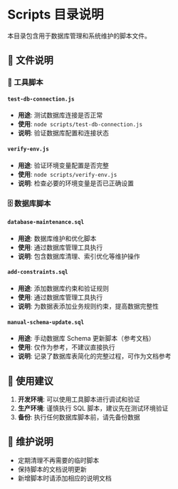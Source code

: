 # Scripts 目录说明

本目录包含用于数据库管理和系统维护的脚本文件。

## 📁 文件说明

### 🔧 工具脚本

#### `test-db-connection.js`

- **用途**: 测试数据库连接是否正常
- **使用**: `node scripts/test-db-connection.js`
- **说明**: 验证数据库配置和连接状态

#### `verify-env.js`

- **用途**: 验证环境变量配置是否完整
- **使用**: `node scripts/verify-env.js`
- **说明**: 检查必要的环境变量是否已正确设置

### 🗄️ 数据库脚本

#### `database-maintenance.sql`

- **用途**: 数据库维护和优化脚本
- **使用**: 通过数据库管理工具执行
- **说明**: 包含数据库清理、索引优化等维护操作

#### `add-constraints.sql`

- **用途**: 添加数据库约束和验证规则
- **使用**: 通过数据库管理工具执行
- **说明**: 为数据表添加业务规则约束，提高数据完整性

#### `manual-schema-update.sql`

- **用途**: 手动数据库 Schema 更新脚本（参考文档）
- **使用**: 仅作为参考，不建议直接执行
- **说明**: 记录了数据库表简化的完整过程，可作为文档参考

## 🚀 使用建议

1. **开发环境**: 可以使用工具脚本进行调试和验证
2. **生产环境**: 谨慎执行 SQL 脚本，建议先在测试环境验证
3. **备份**: 执行任何数据库脚本前，请先备份数据

## 📝 维护说明

- 定期清理不再需要的临时脚本
- 保持脚本的文档说明更新
- 新增脚本时请添加相应的说明文档
